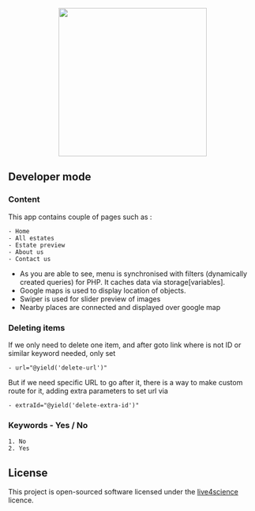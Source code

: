 <p align="center"><img src="https://europlac-nekretnine.com/menu/images/logo.png" width="300"></p>


## Developer mode

### Content

This app contains couple of pages such as :

    - Home
    - All estates 
    - Estate preview
    - About us
    - Contact us

- As you are able to see, menu is synchronised with filters (dynamically created queries) for PHP. It caches data via storage[variables]. 
- Google maps is used to display location of objects.
- Swiper is used for slider preview of images
- Nearby places are connected and displayed over google map

### Deleting items

If we only need to delete one item, and after goto link where is not ID or similar keyword needed, only set 

    - url="@yield('delete-url')"
    
But if we need specific URL to go after it, there is a way to make custom route for it, adding extra parameters to set url via

    - extraId="@yield('delete-extra-id')"

### Keywords - Yes / No

    1. No
    2. Yes

## License
This project is open-sourced software licensed under the [live4science](https://live4science.com) licence.
